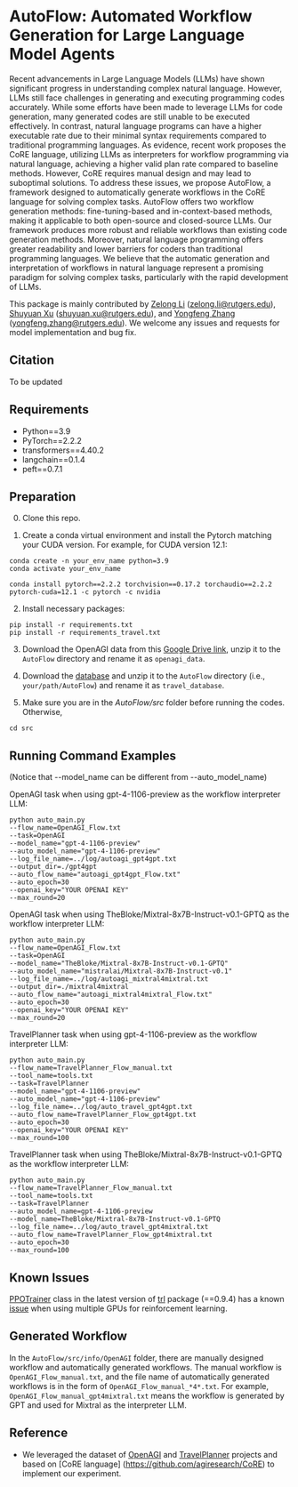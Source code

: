 # AutoFlow: Automated Workflow Generation for Large Language Model Agents

Recent advancements in Large Language Models (LLMs) have shown significant progress in understanding complex natural language. However, LLMs still face challenges in generating and executing programming codes accurately. While some efforts have been made to leverage LLMs for code generation, many generated codes are still unable to be executed effectively. In contrast, natural language programs can have a higher executable rate due to their minimal syntax requirements compared to traditional programming languages. As evidence, recent work proposes the CoRE language, utilizing LLMs as interpreters for workflow programming via natural language, achieving a higher valid plan rate compared to baseline methods. However, CoRE requires manual design and may lead to suboptimal solutions. To address these issues, we propose AutoFlow, a framework designed to automatically generate workflows in the CoRE language for solving complex tasks. AutoFlow offers two workflow generation methods: fine-tuning-based and in-context-based methods, making it applicable to both open-source and closed-source LLMs. Our framework produces more robust and reliable workflows than existing code generation methods. Moreover, natural language programming offers greater readability and lower barriers for coders than traditional programming languages. We believe that the automatic generation and interpretation of workflows in natural language represent a promising paradigm for solving complex tasks, particularly with the rapid development of LLMs.

This package is mainly contributed by [Zelong Li](https://github.com/lzl65825) (zelong.li@rutgers.edu), [Shuyuan Xu](https://github.com/shuyuan-x) (shuyuan.xu@rutgers.edu), and [Yongfeng Zhang](https://github.com/evison) (yongfeng.zhang@rutgers.edu). We welcome any issues and requests for model implementation and bug fix.

## Citation

To be updated

## Requirements

- Python==3.9
- PyTorch==2.2.2
- transformers==4.40.2
- langchain==0.1.4
- peft==0.7.1

## Preparation

0. Clone this repo.

1. Create a conda virtual environment and install the Pytorch matching your CUDA version. For example, for CUDA version 12.1:

```
conda create -n your_env_name python=3.9
conda activate your_env_name

conda install pytorch==2.2.2 torchvision==0.17.2 torchaudio==2.2.2 pytorch-cuda=12.1 -c pytorch -c nvidia
```

2. Install necessary packages:

```
pip install -r requirements.txt
pip install -r requirements_travel.txt
```

3. Download the OpenAGI data from this [Google Drive link](https://drive.google.com/drive/folders/1AjT6y7qLIMxcmHhUBG5IE1_5SnCPR57e?usp=share_link), unzip it to the `AutoFlow` directory and rename it as `openagi_data`.

4. Download the [database](https://drive.google.com/file/d/1pF1Sw6pBmq2sFkJvm-LzJOqrmfWoQgxE/view?usp=drive_link) and unzip it to the `AutoFlow` directory (i.e., `your/path/AutoFlow`) and rename it as `travel_database`.

5. Make sure you are in the *AutoFlow/src* folder before running the codes. Otherwise,

```
cd src
```

## Running Command Examples

(Notice that --model_name can be different from --auto_model_name)

OpenAGI task when using gpt-4-1106-preview as the workflow interpreter LLM:
```commandline
python auto_main.py 
--flow_name=OpenAGI_Flow.txt
--task=OpenAGI 
--model_name="gpt-4-1106-preview"
--auto_model_name="gpt-4-1106-preview"
--log_file_name=../log/autoagi_gpt4gpt.txt
--output_dir=./gpt4gpt
--auto_flow_name="autoagi_gpt4gpt_Flow.txt"
--auto_epoch=30 
--openai_key="YOUR OPENAI KEY"
--max_round=20
```

OpenAGI task when using TheBloke/Mixtral-8x7B-Instruct-v0.1-GPTQ as the workflow interpreter LLM:
```commandline
python auto_main.py 
--flow_name=OpenAGI_Flow.txt
--task=OpenAGI 
--model_name="TheBloke/Mixtral-8x7B-Instruct-v0.1-GPTQ"
--auto_model_name="mistralai/Mixtral-8x7B-Instruct-v0.1"
--log_file_name=../log/autoagi_mixtral4mixtral.txt
--output_dir=./mixtral4mixtral
--auto_flow_name="autoagi_mixtral4mixtral_Flow.txt"
--auto_epoch=30 
--openai_key="YOUR OPENAI KEY"
--max_round=20
```

TravelPlanner task when using gpt-4-1106-preview as the workflow interpreter LLM:
```commandline
python auto_main.py 
--flow_name=TravelPlanner_Flow_manual.txt 
--tool_name=tools.txt 
--task=TravelPlanner 
--model_name="gpt-4-1106-preview"
--auto_model_name="gpt-4-1106-preview"
--log_file_name=../log/auto_travel_gpt4gpt.txt 
--auto_flow_name=TravelPlanner_Flow_gpt4gpt.txt
--auto_epoch=30 
--openai_key="YOUR OPENAI KEY"
--max_round=100
```

TravelPlanner task when using TheBloke/Mixtral-8x7B-Instruct-v0.1-GPTQ as the workflow interpreter LLM:
```commandline
python auto_main.py 
--flow_name=TravelPlanner_Flow_manual.txt 
--tool_name=tools.txt 
--task=TravelPlanner 
--auto_model_name=gpt-4-1106-preview 
--model_name=TheBloke/Mixtral-8x7B-Instruct-v0.1-GPTQ 
--log_file_name=../log/auto_travel_gpt4mixtral.txt 
--auto_flow_name=TravelPlanner_Flow_gpt4mixtral.txt 
--auto_epoch=30 
--max_round=100
```

## Known Issues

[PPOTrainer](https://huggingface.co/docs/trl/main/en/ppo_trainer) class in the latest version of [trl](https://github.com/huggingface/trl) package (==0.9.4) has a known [issue](https://github.com/huggingface/trl/issues/1691) when using multiple GPUs for reinforcement learning.

## Generated Workflow

In the `AutoFlow/src/info/OpenAGI` folder, there are manually designed workflow and automatically generated workflows. The manual workflow is `OpenAGI_Flow_manual.txt`, and the file name of automatically generated workflows is in the form of `OpenAGI_Flow_manual_*4*.txt`. For example, `OpenAGI_Flow_manual_gpt4mixtral.txt` means the workflow is generated by GPT and used for Mixtral as the interpreter LLM.

## Reference

- We leveraged the dataset of [OpenAGI](https://github.com/agiresearch/OpenAGI) and [TravelPlanner](https://github.com/OSU-NLP-Group/TravelPlanner) projects and based on [CoRE language] (https://github.com/agiresearch/CoRE) to implement our experiment.
